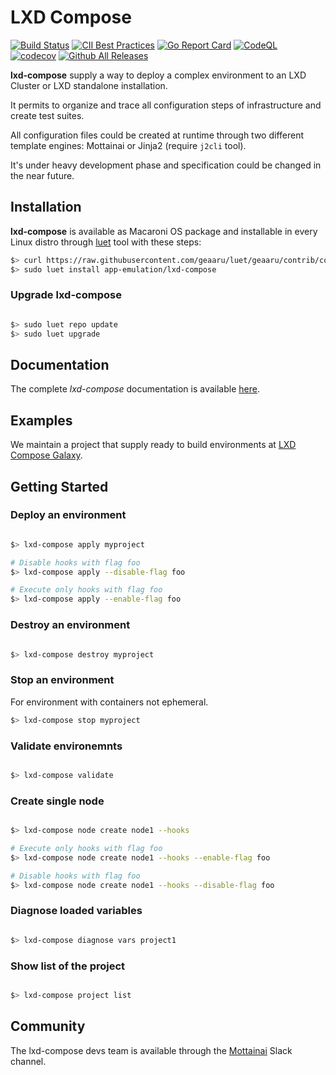 # LXD Compose

[![Build Status](https://travis-ci.com/MottainaiCI/lxd-compose.svg?branch=master)](https://travis-ci.com/MottainaiCI/lxd-compose)
[![CII Best Practices](https://bestpractices.coreinfrastructure.org/projects/4753/badge)](https://bestpractices.coreinfrastructure.org/projects/4753)
[![Go Report Card](https://goreportcard.com/badge/github.com/MottainaiCI/lxd-compose)](https://goreportcard.com/report/github.com/MottainaiCI/lxd-compose)
[![CodeQL](https://github.com/MottainaiCI/lxd-compose/actions/workflows/codeql-analysis.yml/badge.svg)](https://github.com/MottainaiCI/lxd-compose/actions/workflows/codeql-analysis.yml)
[![codecov](https://codecov.io/gh/MottainaiCI/lxd-compose/branch/master/graph/badge.svg?token=2nKASyitjI)](https://codecov.io/gh/MottainaiCI/lxd-compose)
[![Github All Releases](https://img.shields.io/github/downloads/MottainaiCI/lxd-compose/total.svg)](https://github.com/MottainaiCI/lxd-compose/releases)

**lxd-compose** supply a way to deploy a complex environment to an LXD Cluster or LXD standalone installation.

It permits to organize and trace all configuration steps of infrastructure and create test suites.

All configuration files could be created at runtime through two different template engines: Mottainai or Jinja2 (require `j2cli` tool).

It's under heavy development phase and specification could be changed in the near future.

## Installation

**lxd-compose** is available as Macaroni OS package and installable in every Linux
distro through [luet](https://luet-lab.github.io/docs/) tool with these steps:

```bash
$> curl https://raw.githubusercontent.com/geaaru/luet/geaaru/contrib/config/get_luet_root.sh | sudo sh
$> sudo luet install app-emulation/lxd-compose
```

### Upgrade lxd-compose

```bash

$> sudo luet repo update
$> sudo luet upgrade

```

## Documentation

The complete *lxd-compose* documentation is available [here](https://mottainaici.github.io/lxd-compose-docs/).

## Examples

We maintain a project that supply ready to build environments at [LXD Compose Galaxy](https://github.com/MottainaiCI/lxd-compose-galaxy).

## Getting Started

### Deploy an environment

```bash

$> lxd-compose apply myproject

# Disable hooks with flag foo
$> lxd-compose apply --disable-flag foo

# Execute only hooks with flag foo
$> lxd-compose apply --enable-flag foo

```


### Destroy an environment

```bash

$> lxd-compose destroy myproject

```

### Stop an environment

For environment with containers not ephemeral.

```bash
$> lxd-compose stop myproject
```

### Validate environemnts


```bash

$> lxd-compose validate

```

### Create single node

```bash

$> lxd-compose node create node1 --hooks

# Execute only hooks with flag foo
$> lxd-compose node create node1 --hooks --enable-flag foo

# Disable hooks with flag foo
$> lxd-compose node create node1 --hooks --disable-flag foo

```

### Diagnose loaded variables

```bash

$> lxd-compose diagnose vars project1

```

### Show list of the project

```bash

$> lxd-compose project list

```

## Community

The lxd-compose devs team is available through the [Mottainai](https://join.slack.com/t/mottainaici/shared_invite/zt-zdmrc651-IvxE9j~TT5ssv_CVo51uZg) Slack channel.
